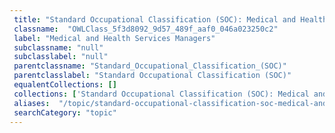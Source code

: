 ```yaml
--- 
 title: "Standard Occupational Classification (SOC): Medical and Health Services Managers" 
 classname:  "OWLClass_5f3d8092_9d57_489f_aaf0_046a023250c2" 
 label: "Medical and Health Services Managers" 
 subclassname: "null" 
 subclasslabel: "null" 
 parentclassname: "Standard_Occupational_Classification_(SOC)" 
 parentclasslabel: "Standard Occupational Classification (SOC)" 
 equalentCollections: [] 
 collections: ['Standard Occupational Classification (SOC): Medical and Health Services Managers']
 aliases:  "/topic/standard-occupational-classification-soc-medical-and-health-services-managers"  
 searchCategory: "topic" 
---
```

